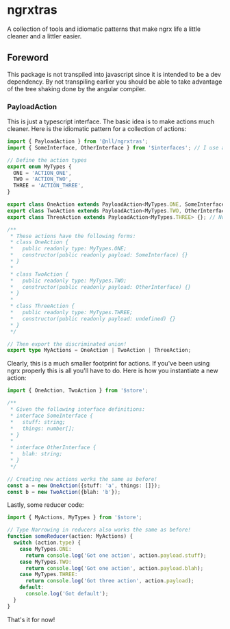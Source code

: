 # ngrxtras
A collection of tools and idiomatic patterns that make ngrx life a little cleaner and a littler easier.

## Foreword
This package is not transpiled into javascript since it is intended to be a dev dependency. By not transpiling earlier you should be able to take advantage of the tree shaking done by the angular compiler.

### PayloadAction
This is just a typescript interface. The basic idea is to make actions much cleaner. Here is the idiomatic pattern for a collection of actions:

```ts
import { PayloadAction } from '@nll/ngrxtras';
import { SomeInterface, OtherInterface } from '$interfaces'; // I use angular paths, you should too!

// Define the action types
export enum MyTypes {
  ONE = 'ACTION_ONE',
  TWO = 'ACTION_TWO',
  THREE = 'ACTION_THREE',
}

export class OneAction extends PayloadAction<MyTypes.ONE, SomeInterface> {};
export class TwoAction extends PayloadAction<MyTypes.TWO, OtherInterface> {};
export class ThreeAction extends PayloadAction<MyTypes.THREE> {}; // No payload on this action

/**
 * These actions have the following forms:
 * class OneAction {
 *   public readonly type: MyTypes.ONE;
 *   constructor(public readonly payload: SomeInterface) {}
 * }
 * 
 * class TwoAction {
 *   public readonly type: MyTypes.TWO;
 *   constructor(public readonly payload: OtherInterface) {}
 * }
 * 
 * class ThreeAction {
 *   public readonly type: MyTypes.THREE;
 *   constructor(public readonly payload: undefined) {}
 * }
 */

// Then export the discriminated union!
export type MyActions = OneAction | TwoAction | ThreeAction;
```

Clearly, this is a much smaller footprint for actions. If you've been using ngrx properly this is all you'll have to do. Here is how you instantiate a new action:

```ts
import { OneAction, TwoAction } from '$store';

/**
 * Given the following interface definitions:
 * interface SomeInterface {
 *   stuff: string;
 *   things: number[];
 * }
 * 
 * interface OtherInterface {
 *   blah: string;
 * }
 */

// Creating new actions works the same as before!
const a = new OneAction({stuff: 'a', things: []});
const b = new TwoAction({blah: 'b'});
```

Lastly, some reducer code:

```ts
import { MyActions, MyTypes } from '$store';

// Type Narrowing in reducers also works the same as before!
function someReducer(action: MyActions) {
  switch (action.type) {
    case MyTypes.ONE:
      return console.log('Got one action', action.payload.stuff);
    case MyTypes.TWO:
      return console.log('Got one action', action.payload.blah);
    case MyTypes.THREE:
      return console.log('Got three action', action.payload);
    default:
      console.log('Got default');
  }
}
```

That's it for now!
